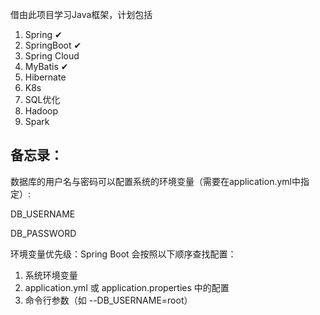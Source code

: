 借由此项目学习Java框架，计划包括
1. Spring ✔
2. SpringBoot ✔
3. Spring Cloud
4. MyBatis ✔
5. Hibernate
6. K8s
7. SQL优化
8. Hadoop
9. Spark

## 备忘录：
数据库的用户名与密码可以配置系统的环境变量（需要在application.yml中指定）:

DB_USERNAME

DB_PASSWORD

环境变量优先级：Spring Boot 会按照以下顺序查找配置：
1. 系统环境变量
2. application.yml 或 application.properties 中的配置
3. 命令行参数（如 --DB_USERNAME=root）